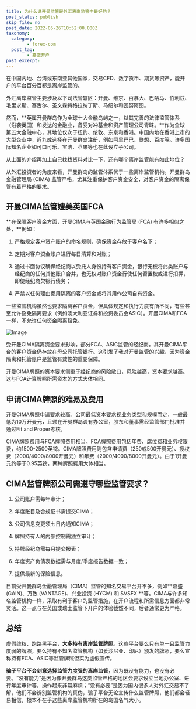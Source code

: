 ```yaml
---
title: 为什么说开曼监管是外汇离岸监管中最好的？
post_status: publish
skip_file: no
post_date: 2022-05-26T10:52:00.000Z
taxonomy:
  category:
        - forex-com
  post_tag:
        - 嘉盛开户
post_excerpt: 
---
```

在中国内地、台湾或东南亚其他国家，交易CFD、数字货币、期货等资产，能开户的平台百分百都是离岸监管的。

外汇离岸监管主要涉及以下司法管辖区：开曼、维京、百慕大、巴哈马、伯利兹、毛里求斯、塞舌尔、圣文森特格拉纳丁斯、马绍尔和瓦努阿图。

然而，**英属开曼群岛作为全球十大金融岛屿之一，以其完善的法律监管体系（沿袭英国）和发达的金融业，备受对冲基金和资产管理公司青睐。**作为全球第五大金融中心，其地位仅次于纽约、伦敦、东京和香港。中国内地在香港上市的大型企业中，近九成选择在开曼群岛注册，例如阿里巴巴、联想、百度等。许多国际知名企业如可口可乐、宝洁、苹果等也在此设立子公司。

从上面的介绍再加上自己找找资料对比一下，还有哪个离岸监管能有如此地位？

从外汇投资者的角度来看，开曼群岛的监管体系优于一些离岸监管机构。开曼群岛金融管理局 (CIMA) 监管严格，尤其注重保护客户资金安全，对客户资金的隔离保管有着严格的要求。

## 开曼CIMA监管媲美英国FCA

**在保障客户资金方面，开曼CIMA与英国金融行为监管局 (FCA) 有许多相似之处，**例如：

1. 严格规定客户资产账户的命名规则，确保资金存放于客户名下；

1. 定期对客户资金账户进行每日清算和对账；

1. 通过书面协议确保经纪商以受托人身份持有客户资金，银行无权将此类账户与经纪商的任何其他账户合并，也无权对账户资金行使任何留置权或进行扣押，即使经纪商欠银行债务；

1. 严禁以任何理由挪用隔离的客户资金或将其用作公司自有资金。

一些监管机构虽然也要求隔离客户资金，但具体规定和执行力度有所不同，有些甚至允许豁免隔离要求（例如澳大利亚证券和投资委员会ASIC）。开曼CIMA和FCA一样，不允许任何资金隔离豁免。

![Image](https://prod-files-secure.s3.us-west-2.amazonaws.com/39ed1227-6d7d-4570-be36-9ccd4a2c4241/bd849744-3fcb-4a37-8312-357962c8f065/image.png?X-Amz-Algorithm=AWS4-HMAC-SHA256&X-Amz-Content-Sha256=UNSIGNED-PAYLOAD&X-Amz-Credential=ASIAZI2LB46665TYGSDO%2F20250916%2Fus-west-2%2Fs3%2Faws4_request&X-Amz-Date=20250916T101349Z&X-Amz-Expires=3600&X-Amz-Security-Token=IQoJb3JpZ2luX2VjEBIaCXVzLXdlc3QtMiJFMEMCIDV5QkJ%2B9tzNOmtlfWGnWZY5jDhNiAwWpXrilyB%2BUpDUAh8drxVckqVjv1Hx2ZObmNzSN70CEYodulFeeozCKiN6KogECIv%2F%2F%2F%2F%2F%2F%2F%2F%2F%2FwEQABoMNjM3NDIzMTgzODA1Igz1zcZZRaSCRCx3bRQq3AO%2BPLc3CSJt7xrWMj6VhKhWhgcTwmZlMkGt8OjL7cFy2YTcmGSnCL8Kaz0hovXxErcl22JK4AMg1cVkJoXRZVAkxhNJrLasVnni4W6xShbEsHmdhycpmEGo9a7F3VNyfbbk62Kdyn4GJp8aG%2BjrkobQesUR6FqH9FpsiCCk5sb4Gok9B276zw9l%2FmuyQNiRmdUKESI%2F7zznfHudGhuUAqKRkmw4SyBSc9H%2FWRzjzLxS8uiI9j9RiEMYjfCR7RlVSUS9bv2WLURkUU1g8r2uQyULQEhyGLDucb48asFEry4701pxaoAJVeiS6Z1CZnnZ7Weg6qWDEl53h4saJXTeLftdGu%2BToFG1C9GpfK%2Fb5S3TS2iHE2PjDC01j8mi%2FIinKfY0iKxM6Lm1OjJBTzHerptlUdLhMf3%2BClasfZ5qH3hs91M6MVEuH4OtwwLLDp%2BF7ghJjD4PVgTv67SYcABEyLg91La15qnT6gqArpCDHAR%2Fm74irwH2bi2OPCmkPIV2jvAW18utkKv6eLTUWk0demxvh7fCJvRzOXHsztD%2BiVtn9Pp%2BXFwX68XTfVOxPPKu1ohuIF5t3k5Wojk8jLTKvioryv9df1AKWklV4M3jHfast5bQPMIxphXOgthJqTCx6aTGBjqnAc%2Fe1NWfhjawmv%2FTIxE7FPTRzkfDgYIsFqLyjGv9QsVNbGOBuavQbm%2FClz0thn7XB9MCNk8RQoW7Y6R%2FoM2luCFNzHsbEfMFaTbWlWJPmHH692vMcvmZzBLGmhuAWeFRCTXbsirreQpBbBsmlUEZxUauaB9%2FBd2dEPvxncBUDR2wWhICFDGhb8RUljIXbK%2BZ6pRX8RTgiIvkYR0XdiY6YY0KWLLQsRds&X-Amz-Signature=74332c49438477af8122a67770b87fd80d3d7963bac8de71ad3c22c8e1f522b1&X-Amz-SignedHeaders=host&x-amz-checksum-mode=ENABLED&x-id=GetObject)

受开曼CIMA隔离资金要求影响，部分FCA、ASIC监管的经纪商，其开曼CIMA平台的客户资金仍存放在母公司托管银行。这引发了我对开曼监管的兴趣，因为资金隔离和托管账户是监管有效性的重要保障。

开曼CIMA牌照的资本要求侧重于经纪商的风险敞口，风险越高，资本要求越高。这与FCA计算牌照所需资本的方式大体相同。

## **申请CIMA牌照的难易及费用**

开曼CIMA牌照申请要求较高。公司最低资本要求视业务类型和规模而定，一般最低为10万开曼元，且须在开曼群岛设有办公室，股东和董事需经监管部门批准并通过Fit and Proper考核。

CIMA牌照费用与FCA牌照费用相当。FCA牌照费用包括年费、席位费和业务权限费，约1500-2500英镑。CIMA牌照费用则包含申请费（250或500开曼元）、授权费（2000/4000/8000开曼元）和年费（2000/4000/8000开曼元）。由于1开曼元约等于0.95英镑，两种牌照费用大体相当。

## CIMA监管牌照公司需遵守哪些监管要求？

1. 公司账户需每年审计；

1. 年度账目及合规证书需提交CIMA；

1. 公司信息变更须七日内通知CIMA；

1. 牌照持有人的内部控制需独立审计；

1. 持牌经纪商需每月提交报表；

1. 年度资产负债表数据需与月度/季度报告数据一致；

1. 提供最新的保险信息。

目前受开曼群岛金融管理局（CIMA）监管的知名交易平台并不多，例如**嘉盛 (GAIN)、万致 (VANTAGE)、兴业投资 (HYCM) 和 SVSFX **等。CIMA与许多知名监管机构一样，采取有利于客户的监管措施，在开户流程和所需信息方面都非常灵活。这一点与在英国或瑞士监管下开户的体验截然不同，后者通常更为严格。

## 总结

虚假维权、跑路黑平台，**大多持有离岸监管牌照**。这些平台要么只有单一且监管力度弱的牌照，要么持有不知名监管机构（如爱沙尼亚、印尼）颁发的牌照，要么宣称持有FCA、ASIC等监管牌照但实为虚假宣传。

**骗子平台不会刻意选择监管力度强的离岸监管**，因为既没有能力，也没有必要。“没有能力”是因为像开曼群岛这类监管严格的地区会要求设立当地办公室、进行年度审计等，操作起来非常麻烦；“没有必要”是因为国内很多人对外汇交易不了解，他们不会辨别监管机构的真伪，骗子平台无论宣传什么监管牌照，他们都会轻易相信，根本不在乎这些离岸监管机构所在的岛国名气大小。
